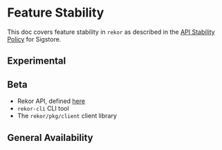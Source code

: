 # Feature Stability

This doc covers feature stability in `rekor` as described in the [API Stability Policy](https://docs.sigstore.dev/api-stability) for Sigstore.

## Experimental


## Beta
* Rekor API, defined [here](https://github.com/Morrison76/rekor/blob/main/openapi.yaml)
* `rekor-cli` CLI tool
* The `rekor/pkg/client` client library

## General Availability

